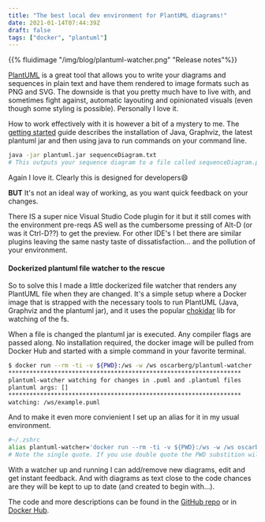 ```yaml
---
title: "The best local dev environment for PlantUML diagrams!"
date: 2021-01-14T07:44:39Z
draft: false
tags: ["docker", "plantuml"]
---
```

{{% fluidimage "/img/blog/plantuml-watcher.png" "Release notes"%}}
<br/>

[PlantUML](https://plantuml.com/) is a great tool that allows you to write your diagrams and sequences in plain text and have them rendered to image formats such as PNG and SVG. The downside is that you pretty much have to live with, and sometimes fight against, automatic layouting and opinionated visuals (even though some styling is possible). Personally I love it.

How to work effectively with it is however a bit of a mystery to me. The [getting started](https://plantuml.com/starting) guide describes the installation of Java, Graphviz, the latest plantuml jar and then using java to run commands on your command line. 
```sh
java -jar plantuml.jar sequenceDiagram.txt
# This outputs your sequence diagram to a file called sequenceDiagram.png.
```
Again I love it. Clearly this is designed for developers:smile:

**BUT** It's not an ideal way of working, as you want quick feedback on your changes.

There IS a super nice Visual Studio Code plugin for it but it still comes with the environment pre-reqs AS well as the cumbersome pressing of Alt-D (or was it Ctrl-D??) to get the preview. For other IDE's I bet there are similar plugins leaving the same nasty taste of dissatisfaction... and the pollution of your environment.

#### Dockerized plantuml file watcher to the rescue

So to solve this I made a little dockerized file watcher that renders any PlantUML file when they are changed. It's a simple setup where a Docker image that is strapped with the necessary tools to run PlantUML (Java, Graphviz and the plantuml jar), and it uses the popular [chokidar](https://www.npmjs.com/package/chokidar) lib for watching of the fs.

When a file is changed the plantuml jar is executed. Any compiler flags are passed along. No installation required, the docker image will be pulled from Docker Hub and started with a simple command in your favorite terminal.

```sh
$ docker run --rm -ti -v ${PWD}:/ws -w /ws oscarberg/plantuml-watcher
******************************************************************
plantuml-watcher watching for changes in .puml and .plantuml files
plantuml args: []
******************************************************************
watching: /ws/example.puml
``` 

And to make it even more convienient I set up an alias for it in my usual environment.

```sh
#~/.zshrc
alias plantuml-watcher='docker run --rm -ti -v ${PWD}:/ws -w /ws oscarberg/plantuml-watcher'
# Note the single quote. If you use double quote the PWD substition will happen at the time of the alias declaration.
```

With a watcher up and running I can add/remove new diagrams, edit and get instant feedback. And with diagrams as text close to the code chances are they will be kept to up to date (and created to begin with...).

The code and more descriptions can be found in the [GitHub repo](https://github.com/oversizedhat/plantuml-watcher)
or in [Docker Hub](https://hub.docker.com/repository/docker/oscarberg/plantuml-watcher).